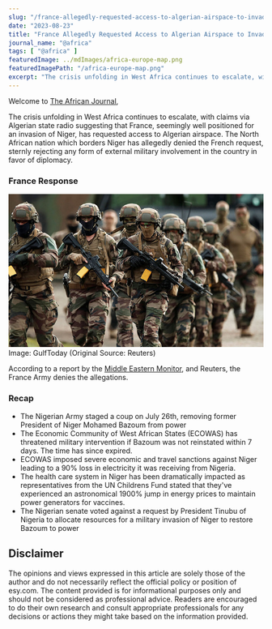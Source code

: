 ```yaml
---
slug: "/france-allegedly-requested-access-to-algerian-airspace-to-invade-niger"
date: "2023-08-23"
title: "France Allegedly Requested Access to Algerian Airspace to Invade Niger"
journal_name: "@africa"
tags: [ "@africa" ]
featuredImage: ../mdImages/africa-europe-map.png
featuredImagePath: "/africa-europe-map.png"
excerpt: "The crisis unfolding in West Africa continues to escalate, with claims via Algerian state radio suggesting that France, seemingly well positioned for an invasion of Niger, haqs requested access to Algerian airspace."
---
```



Welcome to [The African Journal][TAJ],


The crisis unfolding in West Africa continues to escalate, with claims via Algerian state radio suggesting that France, seemingly well positioned for an invasion of Niger, has requested access to Algerian airspace. The North African nation which borders Niger has allegedly denied the French request, sternly rejecting any form of external military involvement in the country in favor of diplomacy. 


### France Response
![France Army in Niger](../mdImages/french-army-near-paris.jpeg)
Image: GulfToday (Original Source: Reuters)

According to a report by the [Middle Eastern Monitor][MEMO], and Reuters, the France Army denies the allegations.

### Recap
 
- The Nigerian Army staged a coup on July 26th, removing former President of Niger Mohamed Bazoum from power
- The Economic Community of West African States (ECOWAS) has threatened military intervention if Bazoum was not reinstated within 7 days. The time has since expired. 
- ECOWAS imposed severe economic and travel sanctions against Niger leading to a 90% loss in electricity it was receiving from Nigeria.
- The health care system in Niger has been dramatically impacted as representatives from the UN Childrens Fund stated that they've experienced an astronomical 1900% jump in energy prices to maintain power generators for vaccines. 
- The Nigerian senate voted against a request by President Tinubu of Nigeria to allocate resources for a military invasion of Niger to restore Bazoum to power

<!-- ### Historical Context

As a former colony of France, the nation of Niger has accused France and it's western allies of neocolonial


### Editors Critical Analysis (ECA)

It should not be loss upon anyone, France's role initiating the invasion of Libya under the pretense of '

Diplomacy is vital to addressing the needs and concerns of the Nigerien people who based on a multitude of accounts has demonstrated overhwelming support for military rule. 

### Essay Prompts
* Does France have the legal authority to invade Niger?
* Is there a connection between France's leadership during NATOs invasion of Libya similar to it's military actions in Niger?
* As an economic bloc, does ECOWAS have the legal authority to invade Niger?
* Does a military invasion of Niger require approval from the U.N security council?

### Sources
* [Reuters 1][Reuters1]
* [Reuters 2][Reuters2]
* [MiddleEasternMonitor][MEMO]

 -->
## Disclaimer

The opinions and views expressed in this article are solely those of the author and do not necessarily reflect the official policy or position of esy.com. The content provided is for informational purposes only and should not be considered as professional advice. Readers are encouraged to do their own research and consult appropriate professionals for any decisions or actions they might take based on the information provided.



[TAJ]: https://www.esy.com/@africa
[Reuters1]: https://www.reuters.com/world/africa/algeria-refuses-french-overflight-niger-military-operation-state-radio-2023-08-22/#:~:text=ALGIERS%2C%20Aug%2022%20(Reuters),such%20permission%20had%20been%20refused.
[Reuters2]: https://www.reuters.com/article/niger-security-algeria-france-idAFS8N39I01F
[MEMO]: https://www.middleeastmonitor.com/20230822-france-denies-reports-that-algeria-refused-access-to-airspace-for-niger-military-operation/